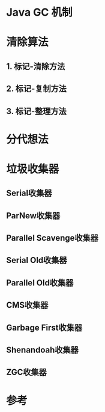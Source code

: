 # Java GC 机制



# 清除算法

## 1. 标记-清除方法

## 2. 标记-复制方法

## 3. 标记-整理方法

# 分代想法

# 垃圾收集器

##  Serial收集器

## ParNew收集器

## Parallel Scavenge收集器

## Serial Old收集器

## Parallel Old收集器

## CMS收集器

## Garbage First收集器

## Shenandoah收集器

## ZGC收集器



# 参考


